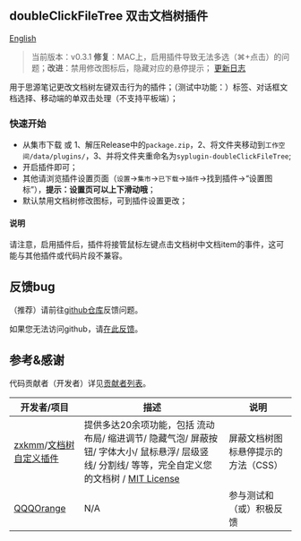 ## doubleClickFileTree 双击文档树插件

[English](README.md)

> 当前版本：v0.3.1 **修复**：MAC上，启用插件导致无法多选（⌘+点击）的问题；**改进**：禁用修改图标后，隐藏对应的悬停提示；
> [更新日志](CHANGELOG.md)

用于思源笔记更改文档树左键双击行为的插件；（测试中功能：）标签、对话框文档选择、移动端的单双击处理（不支持平板端）；

### 快速开始

- 从集市下载 或 1、解压Release中的`package.zip`，2、将文件夹移动到`工作空间/data/plugins/`，3、并将文件夹重命名为`syplugin-doubleClickFileTree`;
- 开启插件即可；
- 其他请浏览插件设置页面（`设置`→`集市`→`已下载`→`插件`→找到插件→“设置图标”），**提示：设置页可以上下滑动哦**；
- 默认禁用文档树修改图标，可到插件设置更改；

#### 说明

请注意，启用插件后，插件将接管鼠标左键点击文档树中文档item的事件，这可能与其他插件或代码片段不兼容。

## 反馈bug

（推荐）请前往[github仓库](https://github.com/OpaqueGlass/syplugin-doubleClickFileTree)反馈问题。

如果您无法访问github，请[在此反馈](https://wj.qq.com/s2/12395364/b69f/)。

## 参考&感谢

代码贡献者（开发者）详见[贡献者列表](https://github.com/OpaqueGlass/syplugin-doubleClickFileTree/graphs/contributors)。

| 开发者/项目                                                  | 描述                                                         | 说明                         |
| ------------------------------------------------------------ | ------------------------------------------------------------ | ---------------------------- |
| [zxkmm](https://github.com/zxkmm)/[文档树自定义插件](https://github.com/zxkmm/siyuan_doctree_compress) | 提供多达20余项功能，包括 流动布局/ 缩进调节/ 隐藏气泡/ 屏蔽按钮/ 字体大小/ 鼠标悬浮/ 层级竖线/ 分割线/ 等等，完全自定义您的文档树 / [MIT License](https://github.com/zxkmm/siyuan_doctree_compress#MIT-1-ov-file) | 屏蔽文档树图标悬停提示的方法（CSS） |
| [QQQOrange](https://github.com/QQQOrange) | N/A | 参与测试和（或）积极反馈 |
